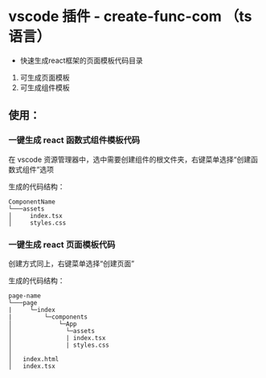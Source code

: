 # vscode 插件 - create-func-com （ts 语言）
 - 快速生成react框架的页面模板代码目录
  1. 可生成页面模板
  2. 可生成组件模板

## 使用：
### 一键生成 react 函数式组件模板代码

在 vscode 资源管理器中，选中需要创建组件的根文件夹，右键菜单选择“创建函数式组件”选项

生成的代码结构：

```
ComponentName
└───assets
│     index.tsx
│     styles.css
```

### 一键生成 react 页面模板代码

创建方式同上，右键菜单选择“创建页面”

生成的代码结构：

```
page-name
└───page
|     └─index
|         └─components
│             └─App
│               └─assets
│               | index.tsx
│               | styles.css
│
│   index.html
│   index.tsx
```
